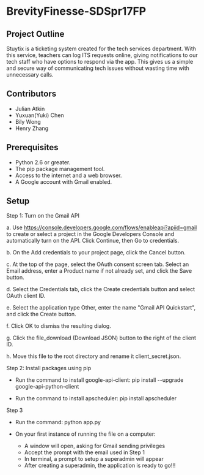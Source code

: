 # BrevityFinesse-SDSpr17FP

## Project Outline

Stuytix is a ticketing system created for the tech services department. With this service, teachers can log ITS requests online, giving notifications to our tech staff who have options to respond via the app. This gives us a simple and secure way of communicating tech issues without wasting time with unnecessary calls.

## Contributors

* Julian Atkin
* Yuxuan(Yuki) Chen
* Bily Wong
* Henry Zhang

## Prerequisites

* Python 2.6 or greater.
* The pip package management tool.
* Access to the internet and a web browser.
* A Google account with Gmail enabled.

## Setup

Step 1: Turn on the Gmail API

a. Use https://console.developers.google.com/flows/enableapi?apiid=gmail to create or select a project in the Google Developers Console and automatically turn on the API. Click Continue, then Go to credentials.

b. On the Add credentials to your project page, click the Cancel button.

c. At the top of the page, select the OAuth consent screen tab. Select an Email address, enter a Product name if not already set, and click the Save button.

d. Select the Credentials tab, click the Create credentials button and select OAuth client ID.

e. Select the application type Other, enter the name "Gmail API Quickstart", and click the Create button.

f. Click OK to dismiss the resulting dialog.

g. Click the file_download (Download JSON) button to the right of the client ID.

h. Move this file to the root directory and rename it client_secret.json.


Step 2: Install packages using pip

* Run the command to install google-api-client:
    pip install --upgrade google-api-python-client

* Run the command to install apscheduler:
    pip install apscheduler


Step 3

* Run the command:
      python app.py

* On your first instance of running the file on a computer:
  - A window will open, asking for Gmail sending privileges
  - Accept the prompt with the email used in Step 1
  - In terminal, a prompt to setup a superadmin will appear
  - After creating a superadmin, the application is ready to go!!!

